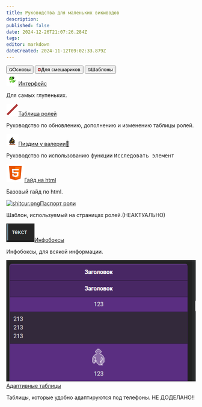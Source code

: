 ```yaml
---
title: Руководства для маленьких викиводов
description: 
published: false
date: 2024-12-26T21:07:26.284Z
tags: 
editor: markdown
dateCreated: 2024-11-12T09:02:33.879Z
---
```


<div class="maincontainer">
  <div class="buttoncontainer">
    <button id="buttonbas"><img src="/guides/passenger.png">Основы</button>
    <button id="buttonadvanced"><img src="/guides/warden's_icon.png">Для смешариков</button>             <button id="buttontemplates"><img src="/guides/passenger.png">Шаблоны</button>
  </div>
  <div class="content-container">
    <div class="content-table" id="bas">
      <a href="/wiki-inside/wiki-interface"><img src="/guides/wiki/plushie_lizard.png" alt="interactions.png" class="zoom"/>Интерфейс</a>
      <p>Для самых глупеньких.</p>
      <a href="/wiki-inside/roles-update"><img src="/bar_jobslots.png" alt="interactions.png" class="zoom"/>Таблица ролей</a>
      <p>Руководство по обновлению, дополнению и изменению таблицы ролей.</p>
      <a href="/wiki-inside/pizdimyvalery"><img src="/guides/wiki/thiefcharacter.png" alt="interactions.png" class="zoom"/>Пиздим у валерии🍻</a>
      <p>Руководство по использованию функции <kbd>Исследовать элемент</kbd></p>
    </div>
    <div class="content-table" id="advanced">
      <a href="/wiki-inside/design-guide"><img src="/icons8-html-48.png" alt="shitcur.png" class="zoom"/>Гайд на html</a>
      <p>Базовый гайд по html.</p>
    </div>
    <div class="content-table" id="templates">
      <a href="/wiki-inside/templates/role-passport"><img src="https://wiki.ss14.su/main_page_icons/roles_icon.png" alt="shitcur.png" class="zoom"/>Паспорт роли</a>
      <p>Шаблон, используемый на страницах ролей.(НЕАКТУАЛЬНО)</p>
      <a href="/memberspages/Gavrik/InfoBoxes"><img src="/guides/screenshot_94.png" alt="shitcur.png" class="zoom"/>Инфобоксы</a>
      <p>Инфобоксы, для всякой информации.</p>
      <a href="/memberspages/Gavrik/tables"><img src="/guides/screenshot_35.png" alt="shitcur.png" class="zoom"/>Адаптивные таблицы</a>
      <p>Таблицы, которые удобно адаптируются под телефоны.  НЕ ДОДЕЛАНО!!</p>
    </div>
   </div>
  </div>
</div>